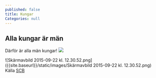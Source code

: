 ```yaml
---
published: false
title: Kungar
Categories: null
---
```



## Alla kungar är män

Därför är alla män kungar! ![]({{site.baseurl}}/http://www.torebrings.se/bilder/artikelbilder/16402big.jpg)

![Skärmavbild 2015-09-22 kl. 12.30.52.png]({{site.baseurl}}/static/images/Skärmavbild 2015-09-22 kl. 12.30.52.png)
 Källa [SCB](https://www.ipcc.ch/report/ar5/syr/ "SCB")

